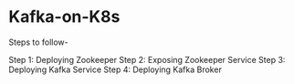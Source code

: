 # Kafka-on-K8s
Steps to follow-

Step 1: Deploying Zookeeper
Step 2: Exposing Zookeeper Service
Step 3: Deploying Kafka Service
Step 4: Deploying Kafka Broker
